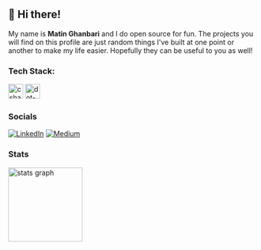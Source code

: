 ## 👋 Hi there!

My name is **Matin Ghanbari** and I do open source for fun.
The projects you will find on this profile are just random things I've built at one point or another to make my life easier.
Hopefully they can be useful to you as well!

### Tech Stack:
  <img src="https://cdn.jsdelivr.net/gh/devicons/devicon/icons/csharp/csharp-plain.svg" height="30" alt="csharp logo"/>  <img src="https://cdn.simpleicons.org/dotnet/512BD4" height="30" alt="dot-net logo"  />
  
### Socials

[![LinkedIn](https://img.shields.io/static/v1?message=LinkedIn&logo=linkedin&label=&color=0077B5&logoColor=white&labelColor=&style=for-the-badge)](https://linkedin.com/in/matinghanbari/)
[![Medium](https://img.shields.io/static/v1?message=Medium&logo=Medium&label=&color=22202E&logoColor=white&labelColor=&style=for-the-badge)](https://medium.com/@MatinGhanbari)

### Stats

<div>
  <a href="https://github.com/MatinGhanbari"><img src="https://github-readme-stats.vercel.app/api?username=MatinGhanbari&hide_title=false&hide_rank=false&show_icons=true&include_all_commits=true&count_private=true&disable_animations=false&theme=default&locale=en&hide_border=false" height="150" alt="stats graph"  /></a>
<!--   <a href="https://github.com/MatinGhanbari"><img src="https://github-readme-stats.vercel.app/api/top-langs?username=MatinGhanbari&locale=en&hide_title=false&layout=compact&card_width=320&langs_count=5&theme=default&hide_border=false" height="150" alt="languages graph"  /></a> -->
</div>
